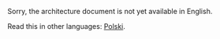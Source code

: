 Sorry, the architecture document is not yet available in English.

Read this in other languages: [Polski](architecture.pl.md).
